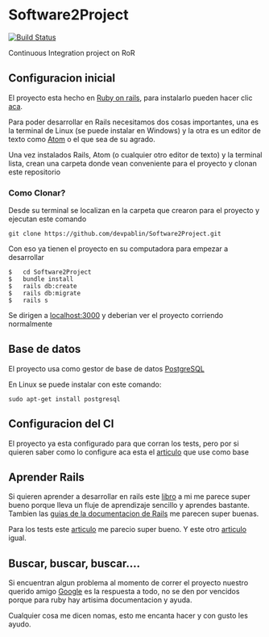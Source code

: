 # Software2Project
[![Build Status](https://travis-ci.org/devpablin/Software2Project.svg?branch=master)](https://travis-ci.org/devpablin/Software2Project)

Continuous Integration project on RoR 

## Configuracion inicial
El proyecto esta hecho en [Ruby on rails](https://rubyonrails.org/), para instalarlo pueden hacer clic [aca](http://installrails.com/steps/choose_os).

Para poder desarrollar en Rails necesitamos dos cosas importantes, una es la terminal de Linux (se puede instalar en Windows) y la otra es un editor de texto como [Atom](https://atom.io/) o el que sea de su agrado.

Una vez instalados Rails, Atom (o cualquier otro editor de texto) y la terminal lista, crean una carpeta donde vean conveniente para el proyecto y clonan este repositorio

### Como Clonar?

Desde su terminal se localizan en la carpeta que crearon para el proyecto y ejecutan este comando

```
git clone https://github.com/devpablin/Software2Project.git
```
Con eso ya tienen el proyecto en su computadora para empezar a desarrollar

````
$   cd Software2Project
$   bundle install
$   rails db:create
$   rails db:migrate
$   rails s
````

Se dirigen a [localhost:3000](localhost:3000) y deberian ver el proyecto corriendo normalmente

## Base de datos

El proyecto usa como gestor de base de datos [PostgreSQL](https://www.postgresql.org/)

En Linux se puede instalar con este comando:

```
sudo apt-get install postgresql
```

## Configuracion del CI

El proyecto ya esta configurado para que corran los tests, pero por si quieren saber como lo configure aca esta el [articulo](https://medium.com/craft-academy/getting-started-with-rails-tests-continuous-integration-deployment-7b5bfec905a5) que use como base

## Aprender Rails

Si quieren aprender a desarrollar en rails este [libro](https://www.railstutorial.org/book) a mi me parece super bueno porque lleva un fluje de aprendizaje sencillo y aprendes bastante.
Tambien las [guias de la documentacion de Rails](https://guides.rubyonrails.org/) me parecen super buenas.

Para los tests este [articulo](https://robots.thoughtbot.com/how-we-test-rails-applications) me parecio super bueno.
Y este otro [articulo](https://robots.thoughtbot.com/testing-from-the-outsidein) igual.

## Buscar, buscar, buscar....

Si encuentran algun problema al momento de correr el proyecto nuestro querido amigo [Google](https://google.com) es la respuesta a todo, no se den por vencidos porque para ruby hay artisima documentacion y ayuda.

Cualquier cosa me dicen nomas, esto me encanta hacer y con gusto les ayudo.
